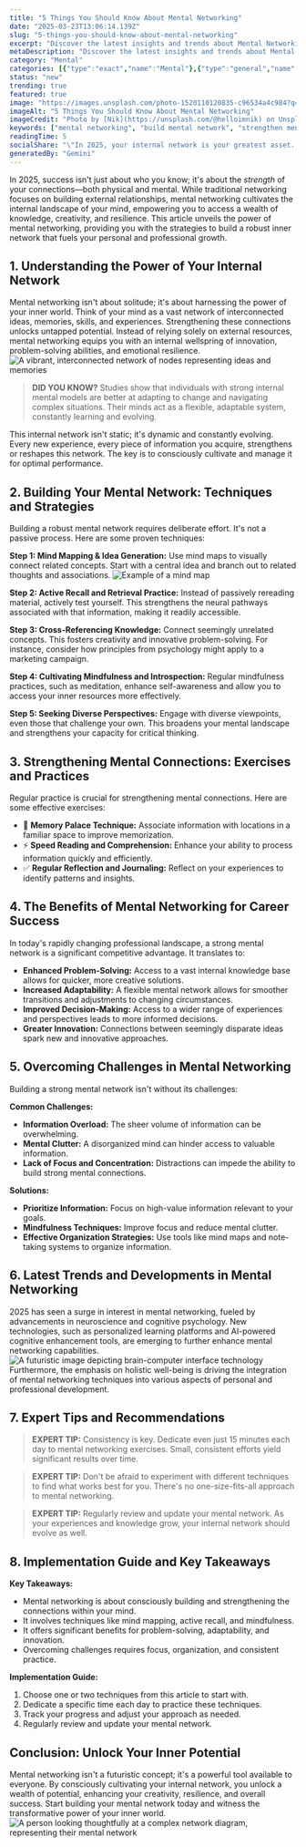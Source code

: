 ```yaml
---
title: "5 Things You Should Know About Mental Networking"
date: "2025-03-23T13:06:14.139Z"
slug: "5-things-you-should-know-about-mental-networking"
excerpt: "Discover the latest insights and trends about Mental Networking. This comprehensive guide covers everything you need to know about Mental Networking in 2025."
metaDescription: "Discover the latest insights and trends about Mental Networking. This comprehensive guide covers everything you need to know about Mental Networking in 202..."
category: "Mental"
categories: [{"type":"exact","name":"Mental"},{"type":"general","name":"Social Sciences"},{"type":"medium","name":"Organizational Psychology"},{"type":"specific","name":"Team Dynamics"},{"type":"niche","name":"Conflict Resolution"}]
status: "new"
trending: true
featured: true
image: "https://images.unsplash.com/photo-1520110120835-c96534a4c984?q=85&w=1200&fit=max&fm=webp&auto=compress"
imageAlt: "5 Things You Should Know About Mental Networking"
imageCredit: "Photo by [Nik](https://unsplash.com/@helloimnik) on Unsplash"
keywords: ["mental networking", "build mental network", "strengthen mental connections", "improve mental networking skills", "mental networking strategies", "how to network mentally", "benefits of mental networking", "mental networking for career success", "best mental networking techniques", "mental networking exercises"]
readingTime: 5
socialShare: "\"In 2025, your internal network is your greatest asset.  Mastering mental networking isn't just about knowledge; it's about the strength of your mental connections.\""
generatedBy: "Gemini"
---
```




In 2025, success isn't just about who you know; it's about the *strength* of your connections—both physical and mental.  While traditional networking focuses on building external relationships, mental networking cultivates the internal landscape of your mind, empowering you to access a wealth of knowledge, creativity, and resilience. This article unveils the power of mental networking, providing you with the strategies to build a robust inner network that fuels your personal and professional growth.

## 1. Understanding the Power of Your Internal Network

Mental networking isn't about solitude; it's about harnessing the power of your inner world. Think of your mind as a vast network of interconnected ideas, memories, skills, and experiences.  Strengthening these connections unlocks untapped potential.  Instead of relying solely on external resources, mental networking equips you with an internal wellspring of innovation, problem-solving abilities, and emotional resilience. ![A vibrant, interconnected network of nodes representing ideas and memories](https://images.unsplash.com/photo-1502139214982-d0ad755818d8?q=85&w=1200&fit=max&fm=webp&auto=compress)

> **DID YOU KNOW?**  Studies show that individuals with strong internal mental models are better at adapting to change and navigating complex situations.  Their minds act as a flexible, adaptable system, constantly learning and evolving.

This internal network isn't static; it's dynamic and constantly evolving.  Every new experience, every piece of information you acquire, strengthens or reshapes this network. The key is to consciously cultivate and manage it for optimal performance.

## 2. Building Your Mental Network: Techniques and Strategies

Building a robust mental network requires deliberate effort. It's not a passive process. Here are some proven techniques:

**Step 1: Mind Mapping & Idea Generation:** Use mind maps to visually connect related concepts. Start with a central idea and branch out to related thoughts and associations.  ![Example of a mind map](https://images.unsplash.com/photo-1528716321680-815a8cdb8cbe?q=85&w=1200&fit=max&fm=webp&auto=compress)

**Step 2: Active Recall and Retrieval Practice:**  Instead of passively rereading material, actively test yourself. This strengthens the neural pathways associated with that information, making it readily accessible.

**Step 3:  Cross-Referencing Knowledge:**  Connect seemingly unrelated concepts.  This fosters creativity and innovative problem-solving. For instance, consider how principles from psychology might apply to a marketing campaign.

**Step 4:  Cultivating Mindfulness and Introspection:** Regular mindfulness practices, such as meditation, enhance self-awareness and allow you to access your inner resources more effectively.

**Step 5:  Seeking Diverse Perspectives:**  Engage with diverse viewpoints, even those that challenge your own. This broadens your mental landscape and strengthens your capacity for critical thinking.

## 3. Strengthening Mental Connections:  Exercises and Practices

Regular practice is crucial for strengthening mental connections. Here are some effective exercises:

* 🔑 **Memory Palace Technique:** Associate information with locations in a familiar space to improve memorization.
* ⚡ **Speed Reading and Comprehension:** Enhance your ability to process information quickly and efficiently.
* ✅ **Regular Reflection and Journaling:**  Reflect on your experiences to identify patterns and insights.

## 4.  The Benefits of Mental Networking for Career Success

In today's rapidly changing professional landscape, a strong mental network is a significant competitive advantage.  It translates to:

* **Enhanced Problem-Solving:** Access to a vast internal knowledge base allows for quicker, more creative solutions.
* **Increased Adaptability:**  A flexible mental network allows for smoother transitions and adjustments to changing circumstances.
* **Improved Decision-Making:**  Access to a wider range of experiences and perspectives leads to more informed decisions.
* **Greater Innovation:**  Connections between seemingly disparate ideas spark new and innovative approaches.

## 5.  Overcoming Challenges in Mental Networking

Building a strong mental network isn't without its challenges:

**Common Challenges:**

* **Information Overload:**  The sheer volume of information can be overwhelming.
* **Mental Clutter:**  A disorganized mind can hinder access to valuable information.
* **Lack of Focus and Concentration:**  Distractions can impede the ability to build strong mental connections.

**Solutions:**

* **Prioritize Information:** Focus on high-value information relevant to your goals.
* **Mindfulness Techniques:** Improve focus and reduce mental clutter.
* **Effective Organization Strategies:** Use tools like mind maps and note-taking systems to organize information.

## 6. Latest Trends and Developments in Mental Networking

2025 has seen a surge in interest in mental networking, fueled by advancements in neuroscience and cognitive psychology.  New technologies, such as personalized learning platforms and AI-powered cognitive enhancement tools, are emerging to further enhance mental networking capabilities. ![A futuristic image depicting brain-computer interface technology](https://images.unsplash.com/photo-1496449903678-68ddcb189a24?q=85&w=1200&fit=max&fm=webp&auto=compress)  Furthermore, the emphasis on holistic well-being is driving the integration of mental networking techniques into various aspects of personal and professional development.

## 7. Expert Tips and Recommendations

> **EXPERT TIP:**  Consistency is key.  Dedicate even just 15 minutes each day to mental networking exercises.  Small, consistent efforts yield significant results over time.

> **EXPERT TIP:**  Don't be afraid to experiment with different techniques to find what works best for you.  There's no one-size-fits-all approach to mental networking.

> **EXPERT TIP:**  Regularly review and update your mental network.  As your experiences and knowledge grow, your internal network should evolve as well.

## 8. Implementation Guide and Key Takeaways

**Key Takeaways:**

* Mental networking is about consciously building and strengthening the connections within your mind.
* It involves techniques like mind mapping, active recall, and mindfulness.
* It offers significant benefits for problem-solving, adaptability, and innovation.
* Overcoming challenges requires focus, organization, and consistent practice.

**Implementation Guide:**

1. Choose one or two techniques from this article to start with.
2. Dedicate a specific time each day to practice these techniques.
3. Track your progress and adjust your approach as needed.
4. Regularly review and update your mental network.

## Conclusion: Unlock Your Inner Potential

Mental networking isn't a futuristic concept; it's a powerful tool available to everyone.  By consciously cultivating your internal network, you unlock a wealth of potential, enhancing your creativity, resilience, and overall success.  Start building your mental network today and witness the transformative power of your inner world. ![A person looking thoughtfully at a complex network diagram, representing their mental network](https://images.unsplash.com/photo-1520110120835-c96534a4c984?q=85&w=1200&fit=max&fm=webp&auto=compress)

